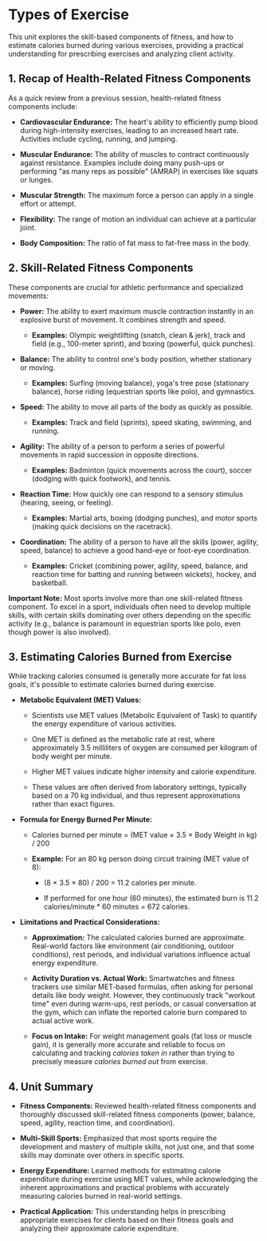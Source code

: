 Types of Exercise
=================

This unit explores the skill-based components of fitness, and how to estimate calories burned during various exercises, providing a practical understanding for prescribing exercises and analyzing client activity.

1\. Recap of Health-Related Fitness Components
----------------------------------------------

As a quick review from a previous session, health-related fitness components include:

*   **Cardiovascular Endurance:** The heart's ability to efficiently pump blood during high-intensity exercises, leading to an increased heart rate. Activities include cycling, running, and jumping.
    
*   **Muscular Endurance:** The ability of muscles to contract continuously against resistance. Examples include doing many push-ups or performing "as many reps as possible" (AMRAP) in exercises like squats or lunges.
    
*   **Muscular Strength:** The maximum force a person can apply in a single effort or attempt.
    
*   **Flexibility:** The range of motion an individual can achieve at a particular joint.
    
*   **Body Composition:** The ratio of fat mass to fat-free mass in the body.
    

2\. Skill-Related Fitness Components
------------------------------------

These components are crucial for athletic performance and specialized movements:

*   **Power:** The ability to exert maximum muscle contraction instantly in an explosive burst of movement. It combines strength and speed.
    
    *   **Examples:** Olympic weightlifting (snatch, clean & jerk), track and field (e.g., 100-meter sprint), and boxing (powerful, quick punches).
        
*   **Balance:** The ability to control one's body position, whether stationary or moving.
    
    *   **Examples:** Surfing (moving balance), yoga's tree pose (stationary balance), horse riding (equestrian sports like polo), and gymnastics.
        
*   **Speed:** The ability to move all parts of the body as quickly as possible.
    
    *   **Examples:** Track and field (sprints), speed skating, swimming, and running.
        
*   **Agility:** The ability of a person to perform a series of powerful movements in rapid succession in opposite directions.
    
    *   **Examples:** Badminton (quick movements across the court), soccer (dodging with quick footwork), and tennis.
        
*   **Reaction Time:** How quickly one can respond to a sensory stimulus (hearing, seeing, or feeling).
    
    *   **Examples:** Martial arts, boxing (dodging punches), and motor sports (making quick decisions on the racetrack).
        
*   **Coordination:** The ability of a person to have all the skills (power, agility, speed, balance) to achieve a good hand-eye or foot-eye coordination.
    
    *   **Examples:** Cricket (combining power, agility, speed, balance, and reaction time for batting and running between wickets), hockey, and basketball.
        

**Important Note:** Most sports involve more than one skill-related fitness component. To excel in a sport, individuals often need to develop multiple skills, with certain skills dominating over others depending on the specific activity (e.g., balance is paramount in equestrian sports like polo, even though power is also involved).

3\. Estimating Calories Burned from Exercise
--------------------------------------------

While tracking calories consumed is generally more accurate for fat loss goals, it's possible to estimate calories burned during exercise.

*   **Metabolic Equivalent (MET) Values:**
    
    *   Scientists use MET values (Metabolic Equivalent of Task) to quantify the energy expenditure of various activities.
        
    *   One MET is defined as the metabolic rate at rest, where approximately 3.5 milliliters of oxygen are consumed per kilogram of body weight per minute.
        
    *   Higher MET values indicate higher intensity and calorie expenditure.
        
    *   These values are often derived from laboratory settings, typically based on a 70 kg individual, and thus represent approximations rather than exact figures.
        
*   **Formula for Energy Burned Per Minute:**
    
    *   Calories burned per minute = (MET value × 3.5 × Body Weight in kg) / 200
        
    *   **Example:** For an 80 kg person doing circuit training (MET value of 8):
        
        *   (8 × 3.5 × 80) / 200 = 11.2 calories per minute.
            
        *   If performed for one hour (60 minutes), the estimated burn is 11.2 calories/minute \* 60 minutes = 672 calories.
            
*   **Limitations and Practical Considerations:**
    
    *   **Approximation:** The calculated calories burned are approximate. Real-world factors like environment (air conditioning, outdoor conditions), rest periods, and individual variations influence actual energy expenditure.
        
    *   **Activity Duration vs. Actual Work:** Smartwatches and fitness trackers use similar MET-based formulas, often asking for personal details like body weight. However, they continuously track "workout time" even during warm-ups, rest periods, or casual conversation at the gym, which can inflate the reported calorie burn compared to actual active work.
        
    *   **Focus on Intake:** For weight management goals (fat loss or muscle gain), it is generally more accurate and reliable to focus on calculating and tracking _calories taken in_ rather than trying to precisely measure _calories burned out_ from exercise.
        

4\. Unit Summary
----------------

*   **Fitness Components:** Reviewed health-related fitness components and thoroughly discussed skill-related fitness components (power, balance, speed, agility, reaction time, and coordination).
    
*   **Multi-Skill Sports:** Emphasized that most sports require the development and mastery of multiple skills, not just one, and that some skills may dominate over others in specific sports.
    
*   **Energy Expenditure:** Learned methods for estimating calorie expenditure during exercise using MET values, while acknowledging the inherent approximations and practical problems with accurately measuring calories burned in real-world settings.
    
*   **Practical Application:** This understanding helps in prescribing appropriate exercises for clients based on their fitness goals and analyzing their approximate calorie expenditure.